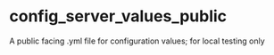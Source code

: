# config_server_values_public
A public facing .yml file for configuration values; for local testing only
